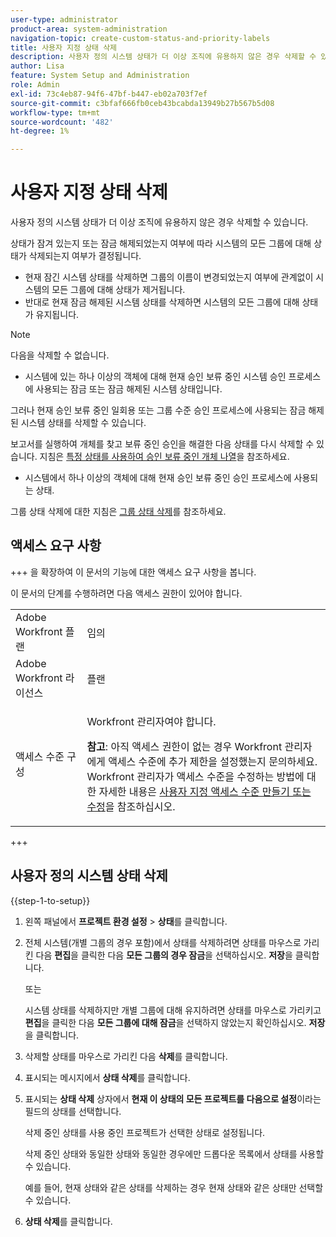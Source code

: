 ```yaml
---
user-type: administrator
product-area: system-administration
navigation-topic: create-custom-status-and-priority-labels
title: 사용자 지정 상태 삭제
description: 사용자 정의 시스템 상태가 더 이상 조직에 유용하지 않은 경우 삭제할 수 있습니다.
author: Lisa
feature: System Setup and Administration
role: Admin
exl-id: 73c4eb87-94f6-47bf-b447-eb02a703f7ef
source-git-commit: c3bfaf666fb0ceb43bcabda13949b27b567b5d08
workflow-type: tm+mt
source-wordcount: '482'
ht-degree: 1%

---
```


# 사용자 지정 상태 삭제

사용자 정의 시스템 상태가 더 이상 조직에 유용하지 않은 경우 삭제할 수 있습니다.

상태가 잠겨 있는지 또는 잠금 해제되었는지 여부에 따라 시스템의 모든 그룹에 대해 상태가 삭제되는지 여부가 결정됩니다.

* 현재 잠긴 시스템 상태를 삭제하면 그룹의 이름이 변경되었는지 여부에 관계없이 시스템의 모든 그룹에 대해 상태가 제거됩니다.
* 반대로 현재 잠금 해제된 시스템 상태를 삭제하면 시스템의 모든 그룹에 대해 상태가 유지됩니다.


>[!NOTE]
>
>다음을 삭제할 수 없습니다.
>
>* 시스템에 있는 하나 이상의 객체에 대해 현재 승인 보류 중인 시스템 승인 프로세스에 사용되는 잠금 또는 잠금 해제된 시스템 상태입니다.
>
>  그러나 현재 승인 보류 중인 일회용 또는 그룹 수준 승인 프로세스에 사용되는 잠금 해제된 시스템 상태를 삭제할 수 있습니다.
>
>  보고서를 실행하여 개체를 찾고 보류 중인 승인을 해결한 다음 상태를 다시 삭제할 수 있습니다. 지침은 [특정 상태를 사용하여 승인 보류 중인 개체 나열](../../../administration-and-setup/customize-workfront/creating-custom-status-and-priority-labels/list-objects-pending-approval-certain-status.md)을 참조하세요.
>
>* 시스템에서 하나 이상의 객체에 대해 현재 승인 보류 중인 승인 프로세스에 사용되는 상태.

그룹 상태 삭제에 대한 지침은 [그룹 상태 삭제](../../../administration-and-setup/manage-groups/manage-group-statuses/delete-a-group-status.md)를 참조하세요.

## 액세스 요구 사항

+++ 을 확장하여 이 문서의 기능에 대한 액세스 요구 사항을 봅니다.

이 문서의 단계를 수행하려면 다음 액세스 권한이 있어야 합니다.

<table style="table-layout:auto"> 
 <col> 
 <col> 
 <tbody> 
  <tr> 
   <td role="rowheader">Adobe Workfront 플랜</td> 
   <td>임의</td> 
  </tr> 
  <tr> 
   <td role="rowheader">Adobe Workfront 라이선스</td> 
   <td>플랜</td> 
  </tr> 
  <tr> 
   <td role="rowheader">액세스 수준 구성</td> 
   <td> <p>Workfront 관리자여야 합니다.</p> <p><b>참고</b>: 아직 액세스 권한이 없는 경우 Workfront 관리자에게 액세스 수준에 추가 제한을 설정했는지 문의하세요. Workfront 관리자가 액세스 수준을 수정하는 방법에 대한 자세한 내용은 <a href="../../../administration-and-setup/add-users/configure-and-grant-access/create-modify-access-levels.md" class="MCXref xref">사용자 지정 액세스 수준 만들기 또는 수정</a>을 참조하십시오.</p> </td> 
  </tr> 
 </tbody> 
</table>

+++

## 사용자 정의 시스템 상태 삭제

{{step-1-to-setup}}

1. 왼쪽 패널에서 **프로젝트 환경 설정** > **상태**&#x200B;를 클릭합니다.

1. 전체 시스템(개별 그룹의 경우 포함)에서 상태를 삭제하려면 상태를 마우스로 가리킨 다음 **편집**&#x200B;을 클릭한 다음 **모든 그룹의 경우 잠금**&#x200B;을 선택하십시오. **저장**&#x200B;을 클릭합니다.

   또는

   시스템 상태를 삭제하지만 개별 그룹에 대해 유지하려면 상태를 마우스로 가리키고 **편집**&#x200B;을 클릭한 다음 **모든 그룹에 대해 잠금**&#x200B;을 선택하지 않았는지 확인하십시오. **저장**&#x200B;을 클릭합니다.

1. 삭제할 상태를 마우스로 가리킨 다음 **삭제**&#x200B;를 클릭합니다.
1. 표시되는 메시지에서 **상태 삭제**&#x200B;를 클릭합니다.
1. 표시되는 **상태 삭제** 상자에서 **현재 이 상태의 모든 프로젝트를 다음으로 설정**&#x200B;이라는 필드의 상태를 선택합니다.

   삭제 중인 상태를 사용 중인 프로젝트가 선택한 상태로 설정됩니다.

   삭제 중인 상태와 동일한 상태와 동일한 경우에만 드롭다운 목록에서 상태를 사용할 수 있습니다.

   예를 들어, 현재 상태와 같은 상태를 삭제하는 경우 현재 상태와 같은 상태만 선택할 수 있습니다.

1. **상태 삭제**&#x200B;를 클릭합니다.
